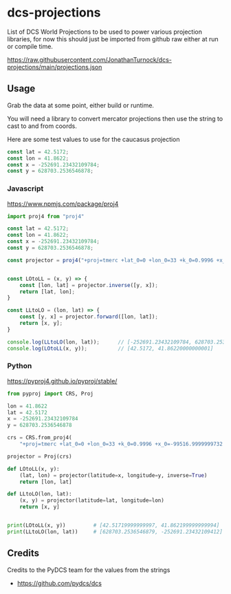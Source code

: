 # dcs-projections

List of DCS World Projections to be used to power various projection libraries, for now this should just be imported from github raw either at run or compile time.

https://raw.githubusercontent.com/JonathanTurnock/dcs-projections/main/projections.json

## Usage

Grab the data at some point, either build or runtime.

You will need a library to convert mercator projections then use the string to cast to and from coords.

Here are some test values to use for the caucasus projection

```javascript
const lat = 42.5172;
const lon = 41.8622;
const x = -252691.23432109784;
const y = 628703.2536546878;
```

### Javascript

https://www.npmjs.com/package/proj4

```javascript
import proj4 from "proj4"

const lat = 42.5172;
const lon = 41.8622;
const x = -252691.23432109784;
const y = 628703.2536546878;

const projector = proj4("+proj=tmerc +lat_0=0 +lon_0=33 +k_0=0.9996 +x_0=-99516.9999999732 +y_0=-4998114.999999984 +towgs84=0,0,0,0,0,0,0 +units=m +vunits=m +ellps=WGS84 +no_defs +axis=neu");


const LOtoLL = (x, y) => {
    const [lon, lat] = projector.inverse([y, x]);
    return [lat, lon];
}

const LLtoLO = (lon, lat) => {
    const [y, x] = projector.forward([lon, lat]);
    return [x, y];
}

console.log(LLtoLO(lon, lat));      // [-252691.23432109784, 628703.2536546...]
console.log(LOtoLL(x, y));          // [42.5172, 41.86220000000001]
```

### Python

https://pyproj4.github.io/pyproj/stable/

```python
from pyproj import CRS, Proj

lon = 41.8622
lat = 42.5172
x = -252691.23432109784
y = 628703.2536546878

crs = CRS.from_proj4(
    "+proj=tmerc +lat_0=0 +lon_0=33 +k_0=0.9996 +x_0=-99516.9999999732 +y_0=-4998114.999999984 +towgs84=0,0,0,0,0,0,0 +units=m +vunits=m +ellps=WGS84 +no_defs +axis=neu")

projector = Proj(crs)

def LOtoLL(x, y):
    (lat, lon) = projector(latitude=x, longitude=y, inverse=True)
    return [lon, lat]

def LLtoLO(lon, lat):
    (x, y) = projector(latitude=lat, longitude=lon)
    return [x, y]


print(LOtoLL(x, y))         # [42.51719999999997, 41.862199999999994]
print(LLtoLO(lon, lat))     # [628703.2536546879, -252691.23432109412]
```

## Credits

Credits to the PyDCS team for the values from the strings

- https://github.com/pydcs/dcs

